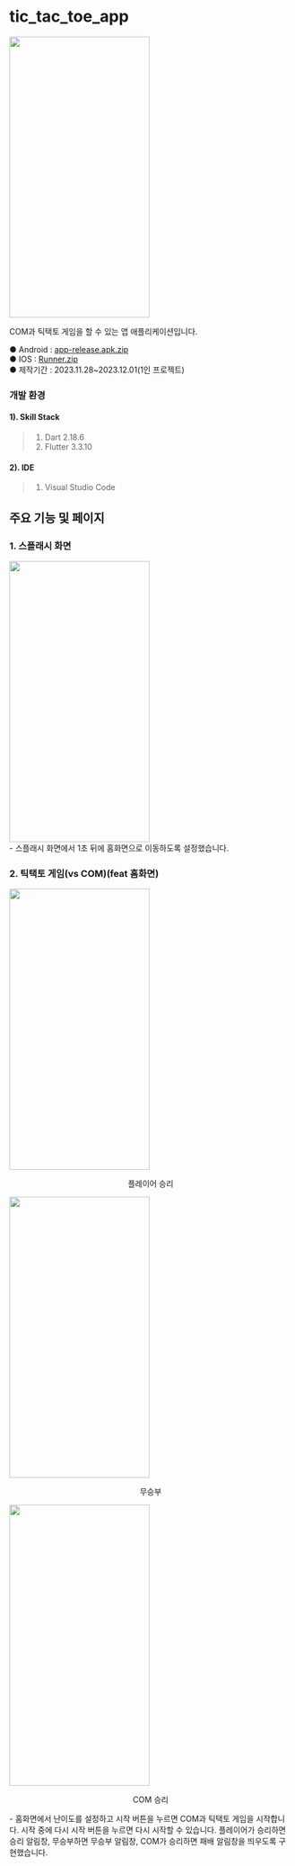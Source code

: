 # tic_tac_toe_app

<img src="https://github.com/seongchangkim/tic-tac-toe-app/assets/74657556/f779b8ae-17a4-4623-b644-69d4ef019bf3" width="250" height="500">

COM과 틱택토 게임을 할 수 있는 앱 애플리케이션입니다. 
<br/>

● Android : [app-release.apk.zip](https://github.com/seongchangkim/tic-tac-toe-app/files/13770817/app-release.apk.zip)<br/>
● IOS : [Runner.zip](https://github.com/seongchangkim/tic-tac-toe-app/files/13770742/Runner.zip)<br/>
● 제작기간 : 2023.11.28~2023.12.01(1인 프로젝트)

### 개발 환경
#### 1). Skill Stack
> 1. Dart 2.18.6
> 2. Flutter 3.3.10

#### 2). IDE
> 1. Visual Studio Code

## 주요 기능 및 페이지
### 1. 스플래시 화면
<img src="https://github.com/seongchangkim/tic-tac-toe-app/assets/74657556/47e60088-5b8f-4c16-b5b6-90840fa2e4e8" width="250" height="500">
<br/>
- 스플래시 화면에서 1초 뒤에 홈화면으로 이동하도록 설정했습니다.

### 2. 틱택토 게임(vs COM)(feat 홈화면)
<img src="https://github.com/seongchangkim/tic-tac-toe-app/assets/74657556/713ac705-a50d-44db-9603-c0646d72856f" width="250" height="500">
<p align="center">플레이어 승리</p>

<img src="https://github.com/seongchangkim/tic-tac-toe-app/assets/74657556/f99cd0fd-129d-4451-9838-a8a4c992e3b1" width="250" height="500">
<p align="center">무승부</p>

<img src="https://github.com/seongchangkim/tic-tac-toe-app/assets/74657556/27e54bb5-8864-4cfc-a43c-f1c41aa37c4d" width="250" height="500">
<p align="center">COM 승리</p>
- 홈화면에서 난이도를 설정하고 시작 버튼을 누르면 COM과 틱택토 게임을 시작합니다. 시작 중에 다시 시작 버튼을 누르면 다시 시작할 수 있습니다. 플레이어가 승리하면 승리 알림창, 무승부하면 무승부 알림창, COM가 승리하면 패배 알림창을 띄우도록 구현했습니다.
